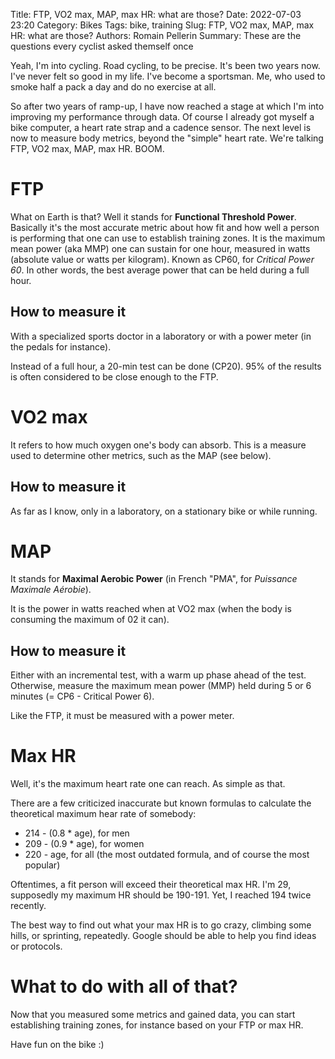 Title: FTP, VO2 max, MAP, max HR: what are those?
Date: 2022-07-03 23:20
Category: Bikes
Tags: bike, training
Slug: FTP, VO2 max, MAP, max HR: what are those?
Authors: Romain Pellerin
Summary: These are the questions every cyclist asked themself once

Yeah, I'm into cycling. Road cycling, to be precise. It's been two years now. I've never felt so good in my life. I've become a sportsman. Me, who used to smoke half a pack a day and do no exercise at all.

So after two years of ramp-up, I have now reached a stage at which I'm into improving my performance through data. Of course I already got myself a bike computer, a heart rate strap and a cadence sensor. The next level is now to measure body metrics, beyond the "simple" heart rate. We're talking FTP, VO2 max, MAP, max HR. BOOM.

# FTP

What on Earth is that? Well it stands for **Functional Threshold Power**. Basically it's the most accurate metric about how fit and how well a person is performing that one can use to establish training zones. It is the maximum mean power (aka MMP) one can sustain for one hour, measured in watts (absolute value or watts per kilogram). Known as CP60, for *Critical Power 60*. In other words, the best average power that can be held during a full hour.

## How to measure it

With a specialized sports doctor in a laboratory or with a power meter (in the pedals for instance).

Instead of a full hour, a 20-min test can be done (CP20). 95% of the results is often considered to be close enough to the FTP.

# VO2 max

It refers to how much oxygen one's body can absorb. This is a measure used to determine other metrics, such as the MAP (see below).

## How to measure it

As far as I know, only in a laboratory, on a stationary bike or while running.

# MAP

It stands for **Maximal Aerobic Power** (in French "PMA", for *Puissance Maximale Aérobie*).

It is the power in watts reached when at VO2 max (when the body is consuming the maximum of 02 it can).

## How to measure it

Either with an incremental test, with a warm up phase ahead of the test. Otherwise, measure the maximum mean power (MMP) held during 5 or 6 minutes (= CP6 - Critical Power 6).

Like the FTP, it must be measured with a power meter.

# Max HR

Well, it's the maximum heart rate one can reach. As simple as that.

There are a few criticized inaccurate but known formulas to calculate the theoretical maximum hear rate of somebody:

- 214 - (0.8 * age), for men
- 209 - (0.9 * age), for women
- 220 - age, for all (the most outdated formula, and of course the most popular)

Oftentimes, a fit person will exceed their theoretical max HR. I'm 29, supposedly my maximum HR should be 190-191. Yet, I reached 194 twice recently.

The best way to find out what your max HR is to go crazy, climbing some hills, or sprinting, repeatedly. Google should be able to help you find ideas or protocols.

# What to do with all of that?

Now that you measured some metrics and gained data, you can start establishing training zones, for instance based on your FTP or max HR.



Have fun on the bike :)
